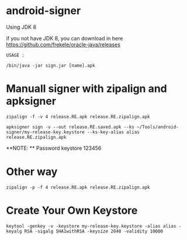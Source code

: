 # android-signer

Using JDK 8

if you not have JDK 8, you can download in here https://github.com/frekele/oracle-java/releases

`USAGE :`
```
/bin/java -jar sign.jar [name].apk
```

# Manuall signer with zipalign and apksigner

```
zipalign -f -v 4 release.RE.apk release.RE.zipalign.apk
```
```
apksigner sign -v --out release.RE.saved.apk --ks ~/Tools/android-signer/my-release-key.keystore --ks-key-alias alias release.RE.zipalign.apk
```

**NOTE: ** Password keystore 123456

# Other way
```
zipalign -p -f 4 release.RE.apk release.RE.zipalign.apk
```

# Create Your Own Keystore

```
keytool -genkey -v -keystore my-release-key.keystore -alias alias -keyalg RSA -sigalg SHA1withRSA -keysize 2048 -validity 10000
```
